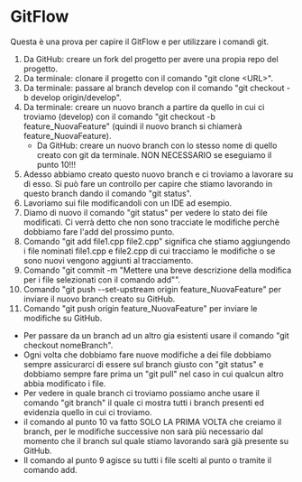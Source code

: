 # GitFlow

Questa è una prova per capire il GitFlow e per utilizzare i comandi git.

<ol>
<li> Da GitHub: creare un fork del progetto per avere una propia repo del progetto.</li>
<li> Da terminale: clonare il progetto con il comando "git clone &#60URL&#62".</li>
<li> Da terminale: passare al branch develop con il comando "git checkout -b develop origin/develop".</li>
<li> Da terminale: creare un nuovo branch a partire da quello in cui ci troviamo (develop) con il comando "git checkout -b feature_NuovaFeature" (quindi il nuovo branch si chiamerà feature_NuovaFeature).
  <ul>
<li> Da GitHub: creare un nuovo branch con lo stesso nome di quello creato con git da terminale. NON NECESSARIO se eseguiamo il punto 10!!!</li>
  </ul></li>
<li> Adesso abbiamo creato questo nuovo branch e ci troviamo a lavorare su di esso. Si può fare un controllo per capire che stiamo lavorando in questo branch dando il comando "git status".</li>
<li> Lavoriamo sui file modificandoli con un IDE ad esempio.</li>
<li> Diamo di nuovo il comando "git status" per vedere lo stato dei file modificati. Ci verrà detto che non sono tracciate le modifiche perchè dobbiamo fare l'add del prossimo punto.</li>
<li> Comando "git add file1.cpp file2.cpp" significa che stiamo aggiungendo i file nominati file1.cpp e file2.cpp di cui tracciamo le modifiche o se sono nuovi vengono aggiunti al tracciamento.</li>
<li> Comando "git commit -m "Mettere una breve descrizione della modifica per i file selezionati con il comando add"".</li>
<li> Comando "git push --set-upstream origin feature_NuovaFeature" per inviare il nuovo branch creato su GitHub. </li>
<li> Comando "git push origin feature_NuovaFeature" per inviare le modifiche su GitHub.</li>
</ol>

<ul>
<li> Per passare da un branch ad un altro gia esistenti usare il comando "git checkout nomeBranch". </li>
<li>Ogni volta che dobbiamo fare nuove modifiche a dei file dobbiamo sempre assicurarci di essere sul branch giusto con "git status" e dobbiamo sempre fare prima un "git pull" nel caso in cui qualcun altro abbia modificato i file. </li>
 <li>Per vedere in quale branch ci troviamo possiamo anche usare il comando "git branch" il quale ci mostra tutti i branch presenti ed evidenzia quello in cui ci troviamo.</li>
<li> il comando al punto 10 va fatto SOLO LA PRIMA VOLTA che creiamo il branch, per le modifiche successive non sarà più necessario dal momento che il branch sul quale stiamo lavorando sarà già presente su GitHub.</li>
  <li> Il comando al punto 9 agisce su tutti i file scelti al punto o tramite il comando add.</li>
</ul>
